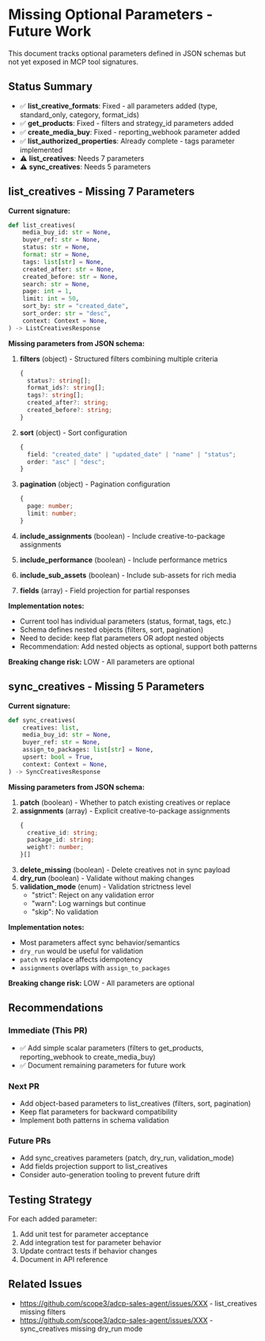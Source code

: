 # Missing Optional Parameters - Future Work

This document tracks optional parameters defined in JSON schemas but not yet exposed in MCP tool signatures.

## Status Summary

- ✅ **list_creative_formats**: Fixed - all parameters added (type, standard_only, category, format_ids)
- ✅ **get_products**: Fixed - filters and strategy_id parameters added
- ✅ **create_media_buy**: Fixed - reporting_webhook parameter added
- ✅ **list_authorized_properties**: Already complete - tags parameter implemented
- ⚠️ **list_creatives**: Needs 7 parameters
- ⚠️ **sync_creatives**: Needs 5 parameters

## list_creatives - Missing 7 Parameters

**Current signature:**
```python
def list_creatives(
    media_buy_id: str = None,
    buyer_ref: str = None,
    status: str = None,
    format: str = None,
    tags: list[str] = None,
    created_after: str = None,
    created_before: str = None,
    search: str = None,
    page: int = 1,
    limit: int = 50,
    sort_by: str = "created_date",
    sort_order: str = "desc",
    context: Context = None,
) -> ListCreativesResponse
```

**Missing parameters from JSON schema:**
1. **filters** (object) - Structured filters combining multiple criteria
   ```typescript
   {
     status?: string[];
     format_ids?: string[];
     tags?: string[];
     created_after?: string;
     created_before?: string;
   }
   ```

2. **sort** (object) - Sort configuration
   ```typescript
   {
     field: "created_date" | "updated_date" | "name" | "status";
     order: "asc" | "desc";
   }
   ```

3. **pagination** (object) - Pagination configuration
   ```typescript
   {
     page: number;
     limit: number;
   }
   ```

4. **include_assignments** (boolean) - Include creative-to-package assignments
5. **include_performance** (boolean) - Include performance metrics
6. **include_sub_assets** (boolean) - Include sub-assets for rich media
7. **fields** (array) - Field projection for partial responses

**Implementation notes:**
- Current tool has individual parameters (status, format, tags, etc.)
- Schema defines nested objects (filters, sort, pagination)
- Need to decide: keep flat parameters OR adopt nested objects
- Recommendation: Add nested objects as optional, support both patterns

**Breaking change risk:** LOW - All parameters are optional

## sync_creatives - Missing 5 Parameters

**Current signature:**
```python
def sync_creatives(
    creatives: list,
    media_buy_id: str = None,
    buyer_ref: str = None,
    assign_to_packages: list[str] = None,
    upsert: bool = True,
    context: Context = None,
) -> SyncCreativesResponse
```

**Missing parameters from JSON schema:**
1. **patch** (boolean) - Whether to patch existing creatives or replace
2. **assignments** (array) - Explicit creative-to-package assignments
   ```typescript
   {
     creative_id: string;
     package_id: string;
     weight?: number;
   }[]
   ```
3. **delete_missing** (boolean) - Delete creatives not in sync payload
4. **dry_run** (boolean) - Validate without making changes
5. **validation_mode** (enum) - Validation strictness level
   - "strict": Reject on any validation error
   - "warn": Log warnings but continue
   - "skip": No validation

**Implementation notes:**
- Most parameters affect sync behavior/semantics
- `dry_run` would be useful for validation
- `patch` vs replace affects idempotency
- `assignments` overlaps with `assign_to_packages`

**Breaking change risk:** LOW - All parameters are optional

## Recommendations

### Immediate (This PR)
- ✅ Add simple scalar parameters (filters to get_products, reporting_webhook to create_media_buy)
- ✅ Document remaining parameters for future work

### Next PR
- Add object-based parameters to list_creatives (filters, sort, pagination)
- Keep flat parameters for backward compatibility
- Implement both patterns in schema validation

### Future PRs
- Add sync_creatives parameters (patch, dry_run, validation_mode)
- Add fields projection support to list_creatives
- Consider auto-generation tooling to prevent future drift

## Testing Strategy

For each added parameter:
1. Add unit test for parameter acceptance
2. Add integration test for parameter behavior
3. Update contract tests if behavior changes
4. Document in API reference

## Related Issues

- https://github.com/scope3/adcp-sales-agent/issues/XXX - list_creatives missing filters
- https://github.com/scope3/adcp-sales-agent/issues/XXX - sync_creatives missing dry_run mode
